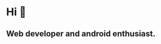 Hi 👋
================================

Web developer and android enthusiast.
-------------------------------------

